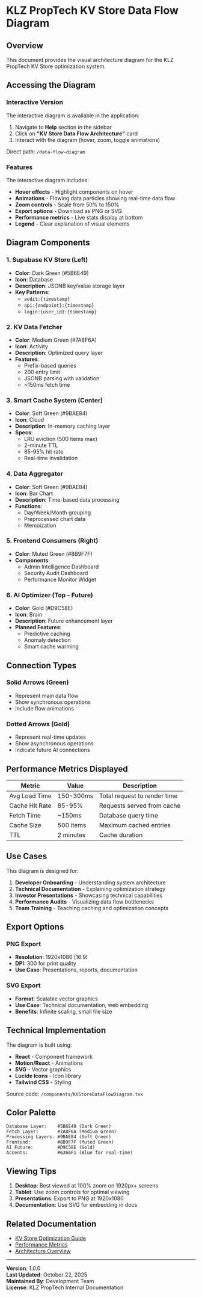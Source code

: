 # KLZ PropTech KV Store Data Flow Diagram

## Overview

This document provides the visual architecture diagram for the KLZ PropTech KV Store optimization system.

## Accessing the Diagram

### Interactive Version

The interactive diagram is available in the application:

1. Navigate to **Help** section in the sidebar
2. Click on **"KV Store Data Flow Architecture"** card
3. Interact with the diagram (hover, zoom, toggle animations)

Direct path: `/data-flow-diagram`

### Features

The interactive diagram includes:

- **Hover effects** - Highlight components on hover
- **Animations** - Flowing data particles showing real-time data flow
- **Zoom controls** - Scale from 50% to 150%
- **Export options** - Download as PNG or SVG
- **Performance metrics** - Live stats display at bottom
- **Legend** - Clear explanation of visual elements

## Diagram Components

### 1. Supabase KV Store (Left)
- **Color**: Dark Green (#5B6E49)
- **Icon**: Database
- **Description**: JSONB key/value storage layer
- **Key Patterns**:
  - `audit:{timestamp}`
  - `api:{endpoint}:{timestamp}`
  - `login:{user_id}:{timestamp}`

### 2. KV Data Fetcher
- **Color**: Medium Green (#7A8F6A)
- **Icon**: Activity
- **Description**: Optimized query layer
- **Features**:
  - Prefix-based queries
  - 200 entry limit
  - JSONB parsing with validation
  - ~150ms fetch time

### 3. Smart Cache System (Center)
- **Color**: Soft Green (#9BAE84)
- **Icon**: Cloud
- **Description**: In-memory caching layer
- **Specs**:
  - LRU eviction (500 items max)
  - 2-minute TTL
  - 85-95% hit rate
  - Real-time invalidation

### 4. Data Aggregator
- **Color**: Soft Green (#9BAE84)
- **Icon**: Bar Chart
- **Description**: Time-based data processing
- **Functions**:
  - Day/Week/Month grouping
  - Preprocessed chart data
  - Memoization

### 5. Frontend Consumers (Right)
- **Color**: Muted Green (#8B9F7F)
- **Components**:
  - Admin Intelligence Dashboard
  - Security Audit Dashboard
  - Performance Monitor Widget

### 6. AI Optimizer (Top - Future)
- **Color**: Gold (#D9C58E)
- **Icon**: Brain
- **Description**: Future enhancement layer
- **Planned Features**:
  - Predictive caching
  - Anomaly detection
  - Smart cache warming

## Connection Types

### Solid Arrows (Green)
- Represent main data flow
- Show synchronous operations
- Include flow animations

### Dotted Arrows (Gold)
- Represent real-time updates
- Show asynchronous operations
- Indicate future AI connections

## Performance Metrics Displayed

| Metric | Value | Description |
|--------|-------|-------------|
| Avg Load Time | 150-300ms | Total request to render time |
| Cache Hit Rate | 85-95% | Requests served from cache |
| Fetch Time | ~150ms | Database query time |
| Cache Size | 500 items | Maximum cached entries |
| TTL | 2 minutes | Cache duration |

## Use Cases

This diagram is designed for:

1. **Developer Onboarding** - Understanding system architecture
2. **Technical Documentation** - Explaining optimization strategy
3. **Investor Presentations** - Showcasing technical capabilities
4. **Performance Audits** - Visualizing data flow bottlenecks
5. **Team Training** - Teaching caching and optimization concepts

## Export Options

### PNG Export
- **Resolution**: 1920x1080 (16:9)
- **DPI**: 300 for print quality
- **Use Case**: Presentations, reports, documentation

### SVG Export
- **Format**: Scalable vector graphics
- **Use Case**: Technical documentation, web embedding
- **Benefits**: Infinite scaling, small file size

## Technical Implementation

The diagram is built using:

- **React** - Component framework
- **Motion/React** - Animations
- **SVG** - Vector graphics
- **Lucide Icons** - Icon library
- **Tailwind CSS** - Styling

Source code: `/components/KVStoreDataFlowDiagram.tsx`

## Color Palette

```
Database Layer:    #5B6E49 (Dark Green)
Fetch Layer:       #7A8F6A (Medium Green)
Processing Layers: #9BAE84 (Soft Green)
Frontend:          #8B9F7F (Muted Green)
AI Future:         #D9C58E (Gold)
Accents:           #6366F1 (Blue for real-time)
```

## Viewing Tips

1. **Desktop**: Best viewed at 100% zoom on 1920px+ screens
2. **Tablet**: Use zoom controls for optimal viewing
3. **Presentations**: Export to PNG at 1920x1080
4. **Documentation**: Use SVG for embedding in docs

## Related Documentation

- [KV Store Optimization Guide](./KV_STORE_OPTIMIZATION_GUIDE.md)
- [Performance Metrics](./KV_STORE_OPTIMIZATION_GUIDE.md#performance-results)
- [Architecture Overview](./KV_STORE_OPTIMIZATION_GUIDE.md#architecture)

---

**Version**: 1.0.0  
**Last Updated**: October 22, 2025  
**Maintained By**: Development Team  
**License**: KLZ PropTech Internal Documentation
